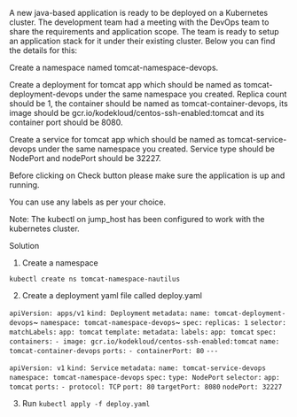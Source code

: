  A new java-based application is ready to be deployed on a Kubernetes cluster. The development team had a meeting with the DevOps team to share the requirements and application scope. The team is ready to setup an application stack for it under their existing cluster. Below you can find the details for this:

 Create a namespace named tomcat-namespace-devops.

 Create a deployment for tomcat app which should be named as tomcat-deployment-devops under the same namespace you created. Replica count should be 1, the container should be named as tomcat-container-devops, its image should be gcr.io/kodekloud/centos-ssh-enabled:tomcat and its container port should be 8080.

 Create a service for tomcat app which should be named as tomcat-service-devops under the same namespace you created. Service type should be NodePort and nodePort should be 32227.

 Before clicking on Check button please make sure the application is up and running.

 You can use any labels as per your choice.

 Note: The kubectl on jump_host has been configured to work with the kubernetes cluster.

 Solution

 1. Create a namespace

 `kubectl create ns tomcat-namespace-nautilus`

 2. Create a deployment yaml file called deploy.yaml

`apiVersion: apps/v1`
`kind: Deployment`
`metadata:`
  `name: tomcat-deployment-devops`~
  `namespace: tomcat-namespace-devops`~
`spec:`
  `replicas: 1`
  `selector:`
    `matchLabels:`
      `app: tomcat`
  `template:`
    `metadata:`
      `labels:`
        `app: tomcat`
    `spec:`
      `containers:`
        `- image: gcr.io/kodekloud/centos-ssh-enabled:tomcat`
          `name: tomcat-container-devops`
          `ports:`
            `- containerPort: 80`
`---`

`apiVersion: v1`
`kind: Service`
`metadata:`
  `name: tomcat-service-devops`
  `namespace: tomcat-namespace-devops`
`spec:`
  `type: NodePort`
  `selector:`
    `app: tomcat`
  `ports:`
    `- protocol: TCP`
      `port: 80`
      `targetPort: 8080`
      `nodePort: 32227`

3. Run
`kubectl apply -f deploy.yaml`
